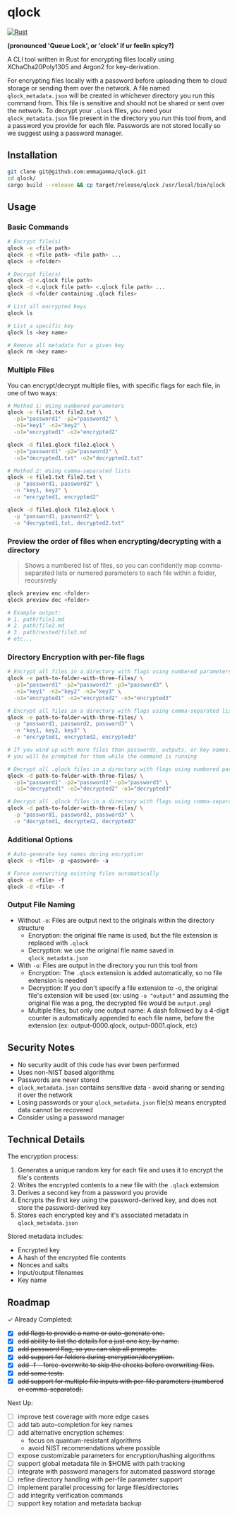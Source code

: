 # qlock

[![Rust](https://github.com/emmagamma/qlock/actions/workflows/rust.yml/badge.svg?branch=main)](https://github.com/emmagamma/qlock/actions/workflows/rust.yml)

**(pronounced 'Queue Lock', or 'clock' if ur feelin spicy?)**

A CLI tool written in Rust for encrypting files locally using XChaCha20Poly1305 and Argon2 for key-derivation.

For encrypting files locally with a password before uploading them to cloud storage or sending them over the network. A file named `qlock_metadata.json` will be created in whichever directory you run this command from. This file is sensitive and should not be shared or sent over the network. To decrypt your `.qlock` files, you need your `qlock_metadata.json` file present in the directory you run this tool from, and a password you provide for each file. Passwords are not stored locally so we suggest using a password manager.

## Installation

```bash
git clone git@github.com:emmagamma/qlock.git
cd qlock/
cargo build --release && cp target/release/qlock /usr/local/bin/qlock
```

## Usage

### Basic Commands

```bash
# Encrypt file(s)
qlock -e <file path>
qlock -e <file path> <file path> ...
qlock -e <folder>

# Decrypt file(s)
qlock -d <.qlock file path>
qlock -d <.qlock file path> <.qlock file path> ...
qlock -d <folder containing .qlock files>

# List all encrypted keys
qlock ls

# List a specific key
qlock ls <key name>

# Remove all metadata for a given key
qlock rm <key name>
```

### Multiple Files

You can encrypt/decrypt multiple files, with specific flags for each file, in one of two ways:

```bash
# Method 1: Using numbered parameters
qlock -e file1.txt file2.txt \
  -p1="password1" -p2="password2" \
  -n1="key1" -n2="key2" \
  -o1="encrypted1" -o2="encrypted2"

qlock -d file1.qlock file2.qlock \
  -p1="password1" -p2="password2" \
  -o1="decrypted1.txt" -o2="decrypted2.txt"

# Method 2: Using comma-separated lists
qlock -e file1.txt file2.txt \
  -p "password1, password2" \
  -n "key1, key2" \
  -o "encrypted1, encrypted2"

qlock -d file1.qlock file2.qlock \
  -p "password1, password2" \
  -o "decrypted1.txt, decrypted2.txt"
```

### Preview the order of files when encrypting/decrypting with a directory

> Shows a numbered list of files, so you can confidently map comma-separated lists or numered parameters to each file within a folder, recursively

```bash
qlock preview enc <folder>
qlock preview dec <folder>

# Example output:
# 1. path/file1.md
# 2. path/file2.md
# 3. path/nested/file3.md
# etc...
```

### Directory Encryption with per-file flags

```bash
# Encrypt all files in a directory with flags using numbered parameters
qlock -e path-to-folder-with-three-files/ \
  -p1="password1" -p2="password2" -p3="password3" \
  -n1="key1" -n2="key2" -n3="key3" \
  -o1="encrypted1" -o2="encrypted2" -o3="encrypted3"

# Encrypt all files in a directory with flags using comma-separated lists
qlock -e path-to-folder-with-three-files/ \
  -p "password1, password2, password3" \
  -n "key1, key2, key3" \
  -o "encrypted1, encrypted2, encrypted3"

# If you wind up with more files than passwords, outputs, or key names,
# you will be prompted for them while the command is running

# Decrypt all .qlock files in a directory with flags using numbered parameters
qlock -d path-to-folder-with-three-files/ \
  -p1="password1" -p2="password2" -p3="password3" \
  -o1="decrypted1" -o2="decrypted2" -o3="decrypted3"

# Decrypt all .qlock files in a directory with flags using comma-separated lists
qlock -d path-to-folder-with-three-files/ \
  -p "password1, password2, password3" \
  -o "decrypted1, decrypted2, decrypted3"
```

### Additional Options

```bash
# Auto-generate key names during encryption
qlock -e <file> -p <password> -a

# Force overwriting existing files automatically
qlock -e <file> -f
qlock -d <file> -f
```

### Output File Naming

- Without `-o`: Files are output next to the originals within the directory structure
  - Encryption: the original file name is used, but the file extension is replaced with `.qlock`
  - Decryption: we use the original file name saved in `qlock_metadata.json`
- With `-o`: Files are output in the directory you run this tool from
  - Encryption: The `.qlock` extension is added automatically, so no file extension is needed
  - Decryption: If you don't specify a file extension to -o, the original file's extension will be used (ex: using `-o "output"` and assuming the original file was a png, the decrypted file would be `output.png`)
  - Multiple files, but only one output name: A dash followed by a 4-digit counter is automatically appended to each file name, before the extension (ex: output-0000.qlock, output-0001.qlock, etc)

## Security Notes

- No security audit of this code has ever been performed
- Uses non-NIST based algorithms
- Passwords are never stored
- `qlock_metadata.json` contains sensitive data - avoid sharing or sending it over the network
- Losing passwords or your `qlock_metadata.json` file(s) means encrypted data cannot be recovered
- Consider using a password manager

## Technical Details

The encryption process:

1. Generates a unique random key for each file and uses it to encrypt the file's contents
2. Writes the encrypted contents to a new file with the `.qlock` extension
3. Derives a second key from a password you provide
4. Encrypts the first key using the password-derived key, and does not store the password-derived key
5. Stores each encrypted key and it's associated metadata in `qlock_metadata.json`

Stored metadata includes:

- Encrypted key
- A hash of the encrypted file contents
- Nonces and salts
- Input/output filenames
- Key name

## Roadmap

✓ Already Completed:

- [x] ~~add flags to provide a name or auto-generate one.~~
- [x] ~~add ability to list the details for a just one key, by name.~~
- [x] ~~add password flag, so you can skip all prompts.~~
- [x] ~~add support for folders during encryption/decryption.~~
- [x] ~~add -f --force-overwrite to skip the checks before overwriting files.~~
- [x] ~~add some tests.~~
- [x] ~~add support for multiple file inputs with per-file parameters (numbered or comma-separated).~~

Next Up:

- [ ] improve test coverage with more edge cases
- [ ] add tab auto-completion for key names
- [ ] add alternative encryption schemes:
  - focus on quantum-resistant algorithms
  - avoid NIST recommendations where possible
- [ ] expose customizable parameters for encryption/hashing algorithms
- [ ] support global metadata file in $HOME with path tracking
- [ ] integrate with password managers for automated password storage
- [ ] refine directory handling with per-file parameter support
- [ ] implement parallel processing for large files/directories
- [ ] add integrity verification commands
- [ ] support key rotation and metadata backup
